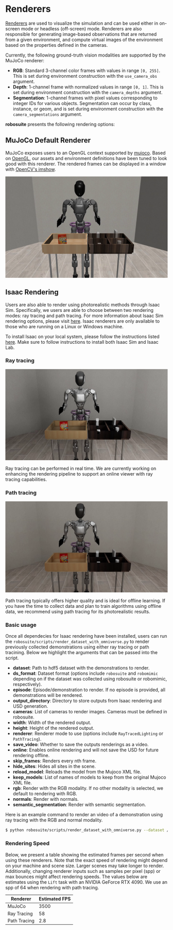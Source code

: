 # Renderers

[Renderers](../source/robosuite.renderers) are used to visualize the simulation and can be used either in on-screen mode or headless (off-screen) mode. Renderers are also responsible for generating image-based observations that are returned from a given environment, and compute virtual images of the environment based on the properties defined in the cameras.

Currently, the following ground-truth vision modalities are supported by the MuJoCo renderer:

- **RGB**: Standard 3-channel color frames with values in range `[0, 255]`. This is set during environment construction with the `use_camera_obs` argument.
- **Depth**: 1-channel frame with normalized values in range `[0, 1]`. This is set during environment construction with the `camera_depths` argument.
- **Segmentation**: 1-channel frames with pixel values corresponding to integer IDs for various objects. Segmentation can
    occur by class, instance, or geom, and is set during environment construction with the `camera_segmentations` argument.

**robosuite** presents the following rendering options:

<!-- ![Comparison of renderer options](../images/renderers/renderers.png "Comparison of renderer options") -->

## MuJoCo Default Renderer

MuJoCo exposes users to an OpenGL context supported by [mujoco](https://mujoco.readthedocs.io/en/latest/python.html#rendering). Based on [OpenGL](https://www.opengl.org/), our assets and environment definitions have been tuned to look good with this renderer. The rendered frames can be displayed in a window with [OpenCV's imshow](https://pythonexamples.org/python-opencv-imshow/).

![MuJoCo rendering](../images/gr1_cereal_mujoco.png "MuJoCo Default Renderer")

## Isaac Rendering

Users are also able to render using photorealistic methods through Isaac Sim. Specifically, we users are able to choose between two rendering modes: ray tracing and path tracing. For more information about Isaac Sim rendering options, please visit [here](https://docs.omniverse.nvidia.com/materials-and-rendering/latest/rtx-renderer.html). Isaac renderers are only available to those who are running on a Linux or Windows machine.

To install Isaac on your local system, please follow the instructions listed [here](https://isaac-sim.github.io/IsaacLab/main/source/setup/installation/pip_installation.html). Make sure to follow instructions to install both Isaac Sim and Isaac Lab. 

### Ray tracing
![Ray tracing](../images/gr1_cereal_ray_tracing.png "Ray tracing")

Ray tracing can be performed in real time. We are currently working on enhancing the rendering pipeline to support an online viewer with ray tracing capabilities.

### Path tracing
![Path tracing](../images/gr1_cereal_path_tracing.png "Path tracing")

Path tracing typically offers higher quality and is ideal for offline learning. If you have the time to collect data and plan to train algorithms using offline data, we recommend using path tracing for its photorealistic results.

### Basic usage

Once all dependecies for Isaac rendering have been installed, users can run the `robosuite/scripts/render_dataset_with_omniverse.py` to render previously collected demonstrations using either ray tracing or path tracining. Below we highlight the arguments that can be passed into the script.

- **dataset**: Path to hdf5 dataset with the demonstrations to render.
- **ds_format**: Dataset format (options include `robosuite` and `robomimic` depending on if the dataset was collected using robosuite or robomimic, respectively).
- **episode**: Episode/demonstration to render. If no episode is provided, all demonstrations will be rendered.
- **output_directory**: Directory to store outputs from Isaac rendering and USD generation.
- **cameras**: List of cameras to render images. Cameras must be defined in robosuite.
- **width**: Width of the rendered output.
- **height**: Height of the rendered output.
- **renderer**: Renderer mode to use (options include `RayTracedLighting` or `PathTracing`).
- **save_video**: Whether to save the outputs renderings as a video.
- **online**: Enables online rendering and will not save the USD for future rendering offline.
- **skip_frames**: Renders every nth frame.
- **hide_sites**: Hides all sites in the scene.
- **reload_model**: Reloads the model from the Mujoco XML file.
- **keep_models**: List of names of models to keep from the original Mujoco XML file.
- **rgb**: Render with the RGB modality. If no other modality is selected, we default to rendering with RGB.
- **normals**: Render with normals.
- **semantic_segmentation**: Render with semantic segmentation.

Here is an example command to render an video of a demonstration using ray tracing with the RGB and normal modality.

```bash
$ python robosuite/scripts/render_dataset_with_omniverse.py --dataset /home/abhishek/Documents/research/rpl/robosuite/robosuite/models/assets/demonstrations_private/1734107564_9898326/demo.hdf5 --ds_format robosuite --episode 1 --camera agentview frontview --width 1920 --height 1080 --renderer RayTracedLighting --save_video --hide_sites --rgb --normals
```

### Rendering Speed

Below, we present a table showing the estimated frames per second when using these renderers. Note that the exact speed of rendering might depend on your machine and scene size. Larger scenes may take longer to render. Additionally, changing renderer inputs such as samples per pixel (spp) or max bounces might affect rendering speeds. The values below are estimates using the `Lift` task with an NVIDIA GeForce RTX 4090. We use an spp of 64 when rendering with path tracing.

| Renderer       | Estimated FPS |
|----------------|---------------|
| MuJoCo         | 3500          |
| Ray Tracing    | 58            |
| Path Tracing   | 2.8           |
